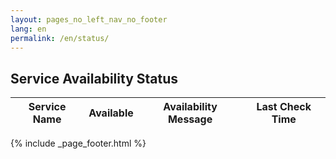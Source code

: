 ```yaml
---
layout: pages_no_left_nav_no_footer
lang: en
permalink: /en/status/
---
```


<!-- Content starts -->

<h2>Service Availability Status</h2>
<table id="status" class="table table-bordered table-status">
  <thead>
    <th>Service Name</th>
    <th>Available</th>
    <th>Availability Message</th>
    <th>Last Check Time</th>
  </thead>
</table>

<!-- Content ends -->

{% include _page_footer.html %}
<script
type="application/javascript" src="/js/status.js">
</script>
<script type="application/javascript">
  $(document).ready(function ()
                    {
                      var statusApp = new StatusApp({
                        "images": "../../images/",
                        "resourceCaps": "https://apps.canfar.net/reg/resource-caps"
                      });

                      statusApp.printStatus();
                    });
</script>
